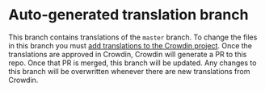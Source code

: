 # Auto-generated translation branch

This branch contains translations of the `master` branch. To change the files
in this branch you must [add translations to the Crowdin project](https://crowdin.com/project/armada-alliance-gitbook).
Once the translations are approved in Crowdin, Crowdin will generate a PR to
this repo. Once that PR is merged, this branch will be updated. Any changes to
this branch will be overwritten whenever there are new translations from Crowdin.

